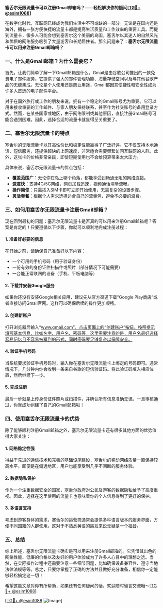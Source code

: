 **塞舌尔无限流量卡可以注册Gmail邮箱吗？——轻松解决你的疑问[[TG💪+ @esim1088](https://t.me/s/esim1088)]**

在数字化时代，互联网已经成为我们生活中不可或缺的一部分。无论是在国内还是海外，拥有一张方便快捷的流量卡都是提高生活质量和工作效率的重要工具。而提到流量卡，很多人可能会想到塞舌尔这个美丽的岛国。塞舌尔以其迷人的自然风光和优质的网络服务吸引了大量游客和长期居住者。那么问题来了：**塞舌尔无限流量卡可以用来注册Gmail邮箱吗？**

### 一、什么是Gmail邮箱？为什么需要它？

首先，让我们简单了解一下Gmail邮箱是什么。Gmail是由谷歌公司推出的一款免费电子邮件服务，它提供了强大的邮件管理功能、海量存储空间以及与其他谷歌产品的无缝集成。无论是个人使用还是商业用途，Gmail都因其便捷性和安全性成为许多人首选的电子邮件平台。

对于在国外旅行或工作的朋友来说，拥有一个稳定的Gmail账号尤为重要。它可以用来接收重要的工作邮件、与家人朋友保持联系，甚至作为社交账号的备用登录方式。然而，在某些国家或地区，由于网络限制或其他原因，直接注册Gmail账号可能会遇到困难。因此，选择合适的流量卡就显得至关重要了。

### 二、塞舌尔无限流量卡的特点

塞舌尔的无限流量卡以其高性价比和稳定性能赢得了广泛好评。它不仅支持本地通话、短信服务，还提供超快的上网速度，非常适合需要频繁访问互联网的人群。此外，这张卡的价格非常亲民，即使短期使用也不会给预算带来太大压力。

具体来说，塞舌尔无限流量卡的优点包括：

- **覆盖范围广**：无论你在岛上哪个角落，都能享受到畅通无阻的网络连接。
- **速度快**：支持4G/5G网络，网页加载迅速，视频通话清晰流畅。
- **操作简便**：只需插入SIM卡即可立即开始使用，无需复杂的设置步骤。
- **灵活套餐**：根据个人需求选择适合自己的流量包，避免不必要的浪费。

### 三、如何用塞舌尔无限流量卡注册Gmail邮箱？

现在回到最初的问题：塞舌尔无限流量卡是否真的可以用来注册Gmail邮箱呢？答案是肯定的！只要遵循以下步骤，你就可以顺利地完成注册过程：

#### 1. 准备好必要的信息
在开始之前，请确保自己准备好以下内容：
- 一个可用的手机号码（用于验证身份）
- 一份有效的身份证件扫描件或照片（部分情况下可能需要）
- 一台能正常联网的设备（手机、平板电脑等）

#### 2. 下载并安装Google服务
如果你还没有安装Google相关应用，建议先从官方渠道下载“Google Play商店”或者直接访问Gmail官网。这样可以确保后续的操作更加顺畅。

#### 3. 创建新账户
打开浏览器后输入“www.gmail.com”，点击页面上的“创建账户”按钮。按照提示填写基本信息，比如名字、用户名、密码等。这里需要注意的是，用户名最好选择容易记忆且不容易被猜到的形式，同时密码要足够复杂以保障安全。

#### 4. 验证手机号码
当系统要求验证手机号码时，输入你在塞舌尔无限流量卡上绑定的号码即可。通常情况下，几分钟内你会收到一条来自谷歌的短信验证码。将此验证码填入相应位置，然后继续下一步。

#### 5. 完成注册
最后一步就是上传身份证件照片或扫描件，并确认所有信息准确无误。一旦审核通过，你就成功创建了自己的Gmail邮箱啦！

### 四、使用塞舌尔无限流量卡的优势

除了能够顺利注册Gmail邮箱之外，塞舌尔无限流量卡还有很多其他方面的优势值得大家关注：

#### 1. 网络稳定性强
得益于先进的通信技术和完善的基础设施建设，塞舌尔的移动网络质量一直保持较高水平。即便是在偏远地区，用户也能享受到几乎不间断的服务体验。

#### 2. 数据隐私保护
作为一个注重数据安全的国家，塞舌尔政府对公民及游客的数据隐私给予了高度重视。因此，选择在这里使用的流量卡也意味着你的个人信息得到了更好的保护。

#### 3. 多语言支持
考虑到游客群体的需求，塞舌尔的运营商通常会提供多种语言版本的服务界面，方便不同国籍的人群使用。这对于不熟悉英语的朋友来说无疑是一个福音。

### 五、总结

综上所述，塞舌尔无限流量卡确实是可以用来注册Gmail邮箱的。它凭借其出色的网络性能、低廉的价格以及友好的用户体验成为了许多人心目中的理想之选。当然，在实际操作过程中还需要注意一些细节问题，比如确保设备兼容性、遵守当地法律法规等等。总之，只要你掌握了正确的方法并且做好充分准备，相信你一定能够轻松搞定这一切！

希望这篇文章对你有所帮助，如果还有任何疑问的话，欢迎随时留言交流哦～[[TG💪+ @esim1088](https://t.me/s/esim1088)] 

[[TG💪+ @esim1088](https://t.me/s/esim1088) ![Image](https://i.postimg.cc/4NQfJmqS/Snipaste-2025-05-13-00-14-12.png)]